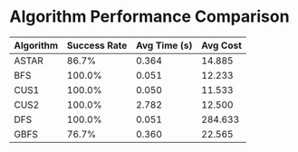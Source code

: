 # Algorithm Performance Comparison

| Algorithm | Success Rate | Avg Time (s) | Avg Cost |
|-----------|--------------|--------------|----------|
| ASTAR | 86.7% | 0.364 | 14.885 |
| BFS | 100.0% | 0.051 | 12.233 |
| CUS1 | 100.0% | 0.050 | 11.533 |
| CUS2 | 100.0% | 2.782 | 12.500 |
| DFS | 100.0% | 0.051 | 284.633 |
| GBFS | 76.7% | 0.360 | 22.565 |
